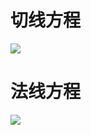 # 切线方程
![](https://tva1.sinaimg.cn/large/006y8mN6gy1g8xko8hysoj306c0123yi.jpg)

# 法线方程
![](https://tva1.sinaimg.cn/large/006y8mN6gy1g8xkomfj6lj309c01amx9.jpg)